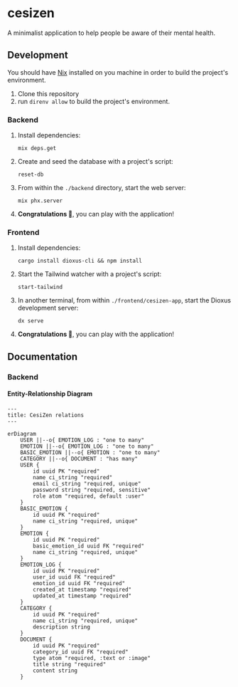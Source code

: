 # cesizen
A minimalist application to help people be aware of their mental health.

## Development

You should have [Nix](https://nixos.org/) installed on you machine in order to build the project's
environment.

1. Clone this repository
2. run `direnv allow` to build the project's environment.

### Backend

1. Install dependencies:
    ```
    mix deps.get
    ```

2. Create and seed the database with a project's script:
    ```
    reset-db
    ```

3. From within the `./backend` directory, start the web server:
    ```
    mix phx.server
    ```

4. **Congratulations 🥳**, you can play with the application!

### Frontend

1. Install dependencies:
    ```
    cargo install dioxus-cli && npm install
    ```

2. Start the Tailwind watcher with a project's script:
    ```
    start-tailwind
    ```

3. In another terminal, from within `./frontend/cesizen-app`, start the Dioxus
   development server:
    ```
    dx serve
    ```

4. **Congratulations 🥳**, you can play with the application!

## Documentation

### Backend

#### Entity-Relationship Diagram

```mermaid
---
title: CesiZen relations
---

erDiagram
    USER ||--o{ EMOTION_LOG : "one to many"
    EMOTION ||--o{ EMOTION_LOG : "one to many"
    BASIC_EMOTION ||--o{ EMOTION : "one to many"
    CATEGORY ||--o{ DOCUMENT : "has many"
    USER {
        id uuid PK "required"
        name ci_string "required"
        email ci_string "required, unique"
        password string "required, sensitive"
        role atom "required, default :user"
    }
    BASIC_EMOTION {
        id uuid PK "required"
        name ci_string "required, unique"
    }
    EMOTION {
        id uuid PK "required"
        basic_emotion_id uuid FK "required"
        name ci_string "required, unique"
    }
    EMOTION_LOG {
        id uuid PK "required"
        user_id uuid FK "required"
        emotion_id uuid FK "required"
        created_at timestamp "required"
        updated_at timestamp "required"
    }
    CATEGORY {
        id uuid PK "required"
        name ci_string "required, unique"
        description string
    }
    DOCUMENT {
        id uuid PK "required"
        category_id uuid FK "required"
        type atom "required, :text or :image"
        title string "required"
        content string
    }

```
